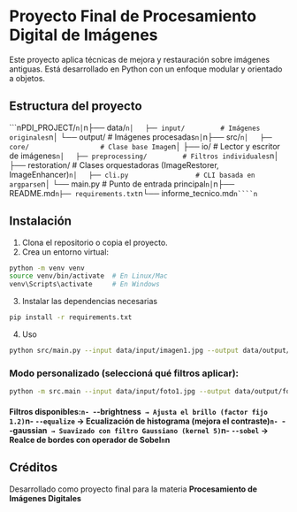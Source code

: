 # Proyecto Final de Procesamiento Digital de Imágenes

Este proyecto aplica técnicas de mejora y restauración sobre imágenes antiguas. Está desarrollado en Python con un enfoque modular y orientado a objetos.

## Estructura del proyecto

```nPDI_PROJECT/`n│`n├── data/`n│   ├── input/         # Imágenes originales`n│   └── output/        # Imágenes procesadas`n│`n├── src/`n│   ├── core/                  # Clase base Image`n│   ├── io/                    # Lector y escritor de imágenes`n│   ├── preprocessing/         # Filtros individuales`n│   ├── restoration/           # Clases orquestadoras (ImageRestorer, ImageEnhancer)`n│   ├── cli.py                 # CLI basada en argparse`n│   └── main.py                # Punto de entrada principal`n│`n├── README.md`n├── requirements.txt`n└── informe_tecnico.md`n````n`


## Instalación

1. Clona el repositorio o copia el proyecto.
2. Crea un entorno virtual:

```bash
python -m venv venv
source venv/bin/activate  # En Linux/Mac
venv\Scripts\activate     # En Windows
```

3. Instalar las dependencias necesarias
```bash
pip install -r requirements.txt
```

4. Uso

```bash
python src/main.py --input data/input/imagen1.jpg --output data/output/imagen1_restaurada.jpg
```

### Modo personalizado (seleccioná qué filtros aplicar):

```bash
python -m src.main --input data/input/foto1.jpg --output data/output/foto1_custom.jpg --brightness --equalize --sobel
```
#### Filtros disponibles:`n- `--brightness` → Ajusta el brillo (factor fijo 1.2)`n- `--equalize` → Ecualización de histograma (mejora el contraste)`n- `--gaussian` → Suavizado con filtro Gaussiano (kernel 5)`n- `--sobel` → Realce de bordes con operador de Sobel`n`n

## Créditos

Desarrollado como proyecto final para la materia **Procesamiento de Imágenes Digitales**